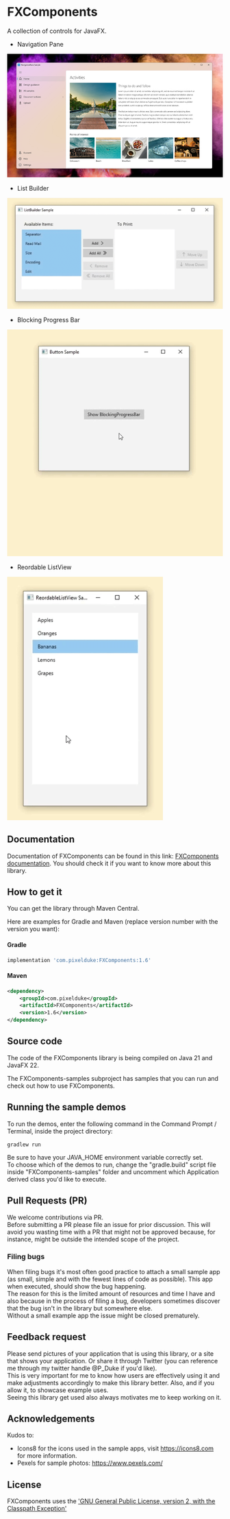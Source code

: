 # FXComponents
A collection of controls for JavaFX.

- Navigation Pane  

![NavigationPane control](NavigationPane.jpg)

- List Builder

![FXComponents List Builder Control](List-Builder.gif)

- Blocking Progress Bar  

![Blocking-ProgressBar.gif](Blocking-ProgressBar.gif)

-  Reordable ListView

![Reordable-ListView.gif](Reordable-ListView.gif)

## Documentation
Documentation of FXComponents can be found in this link: [FXComponents documentation](https://pixelduke.com/fxcomponents/). 
You should check it if you want to know more about this library.

## How to get it
You can get the library through Maven Central.

Here are examples for Gradle and Maven (replace version number with the version you want):

#### Gradle
```groovy
implementation 'com.pixelduke:FXComponents:1.6'
```

#### Maven
```xml
<dependency>
    <groupId>com.pixelduke</groupId>
    <artifactId>FXComponents</artifactId>
    <version>1.6</version>
</dependency>
```

## Source code
The code of the FXComponents library is being compiled on Java 21 and JavaFX 22.

The FXComponents-samples subproject has samples that you can run and check out how to use FXComponents.

## Running the sample demos
To run the demos,  enter the following command in the Command Prompt / Terminal, inside the project directory:
```
gradlew run
```
Be sure to have your JAVA_HOME environment variable correctly set.  
To choose which of the demos to run, change the "gradle.build" script file inside "FXComponents-samples" folder and uncomment which 
Application derived class you'd like to execute.

## Pull Requests (PR)
We welcome contributions via PR.  
Before submitting a PR please file an issue for prior discussion. This will avoid you wasting time with a PR that
might not be approved because, for instance, might be outside the intended scope of the project.

### Filing bugs
When filing bugs it's most often good practice to attach a small sample app (as small, simple and with the fewest lines of 
code as possible). This app when executed, should show the bug happening.  
The reason for this is the limited amount of resources and time I have and also because in the process of filing a bug, 
developers sometimes discover that the bug isn't in the library but somewhere else.   
Without a small example app the issue might be closed prematurely.

## Feedback request
Please send pictures of your application that is using this library, or a site that shows your application. Or share it 
through Twitter (you can reference
me through my twitter handle @P_Duke if you'd like).   
This is very important for me to know how users are effectively using it and make adjustments accordingly to make this 
library better.
Also, and if you allow it, to showcase example uses.    
Seeing this library get used also always motivates me to keep working on it.

## Acknowledgements
Kudos to:
- Icons8 for the icons used in the sample apps, visit https://icons8.com for more information.
- Pexels for sample photos: https://www.pexels.com/

## License
FXComponents uses the ['GNU General Public License, version 2, with the Classpath Exception'](https://openjdk.java.net/legal/gplv2+ce.html)

